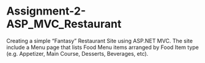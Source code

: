 # Assignment-2-ASP_MVC_Restaurant

Creating a simple “Fantasy” Restaurant Site using ASP.NET MVC. The site include a Menu page that lists Food Menu items arranged by Food Item type (e.g.
Appetizer, Main Course, Desserts, Beverages, etc).
